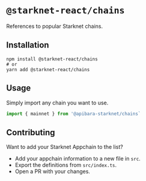 # `@starknet-react/chains`

References to popular Starknet chains.

## Installation

```
npm install @starknet-react/chains
# or
yarn add @starknet-react/chains
```

## Usage

Simply import any chain you want to use.

```ts
import { mainnet } from '@apibara-starknet/chains`
```

## Contributing

Want to add your Starknet Appchain to the list? 

 - Add your appchain information to a new file in `src`.
 - Export the definitions from `src/index.ts`.
 - Open a PR with your changes.

